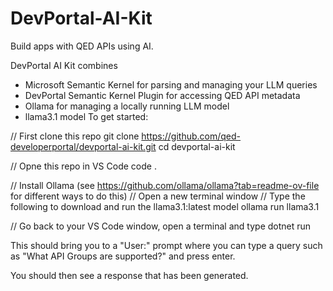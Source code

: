 # DevPortal-AI-Kit
Build apps with QED APIs using AI.

DevPortal AI Kit combines 
 - Microsoft Semantic Kernel for parsing and managing your LLM queries
 - DevPortal Semantic Kernel Plugin for accessing QED API metadata
 - Ollama for managing a locally running LLM model
 - llama3.1 model 
To get started:

// First clone this repo
git clone https://github.com/qed-developerportal/devportal-ai-kit.git
cd devportal-ai-kit

// Opne this repo in VS Code
code .

// Install Ollama (see https://github.com/ollama/ollama?tab=readme-ov-file for different ways to do this)
// Open a new terminal window
// Type the following to download and run the llama3.1:latest model
ollama run llama3.1

// Go back to your VS Code window, open a terminal and type
dotnet run

This should bring you to a "User:" prompt where you can type a query such as "What API Groups are supported?" and press enter.

You should then see a response that has been generated.



